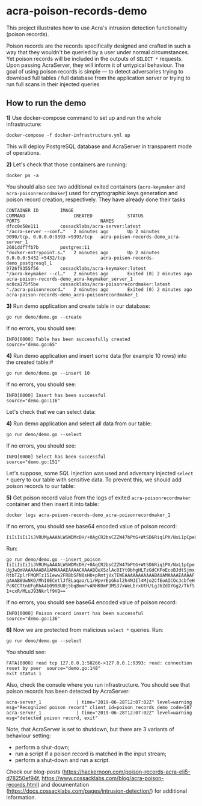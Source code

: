 # acra-poison-records-demo

This project illustrates how to use Acra's intrusion detection functionality (poison records).

Poison records are the records specifically designed and crafted in such a way that they wouldn't
be queried by a user under normal circumstances. Yet poison records will be included in the outputs
of `SELECT *` requests. Upon passing AcraServer, they will inform it of untypical behaviour. The goal
of using poison records is simple — to detect adversaries trying to download full tables / full database
from the application server or trying to run full scans in their injected queries

## How to run the demo

**1)** Use docker-compose command to set up and run the whole infrastructure:

`docker-compose -f docker-infrastructure.yml up`

This will deploy PostgreSQL database and AcraServer in transparent mode of operations.

**2)** Let's check that those containers are running:

`docker ps -a`

You should also see two additional exited containers (`acra-keymaker` and `acra-poisonrecordmaker`)
used for cryptographic keys generation and poison record creation, respectively. They have already done their tasks

```
CONTAINER ID        IMAGE                                       COMMAND                  CREATED             STATUS                     PORTS                              NAMES
dfcc0e58e111        cossacklabs/acra-server:latest              "/acra-server --conf…"   2 minutes ago       Up 2 minutes               9090/tcp, 0.0.0.0:9393->9393/tcp   acra-poison-records-demo_acra-server_1
2601ddf7fb7b        postgres:11                                 "docker-entrypoint.s…"   2 minutes ago       Up 2 minutes               0.0.0.0:5432->5432/tcp             acra-poison-records-demo_postgresql_1
9726f9355f56        cossacklabs/acra-keymaker:latest            "/acra-keymaker --cl…"   2 minutes ago       Exited (0) 2 minutes ago                                      acra-poison-records-demo_acra-keymaker_server_1
ac0ca175f5be        cossacklabs/acra-poisonrecordmaker:latest   "./acra-poisonrecord…"   2 minutes ago       Exited (0) 2 minutes ago                                      acra-poison-records-demo_acra-poisonrecordmaker_1

```

**3)** Run demo application and create table in our database:

`go run demo/demo.go --create`

If no errors, you should see:

```
INFO[0000] Table has been successfully created           source="demo.go:65"
```

**4)** Run demo application and insert some data (for example 10 rows) into the created table:#

`go run demo/demo.go --insert 10`

If no errors, you should see:

```
INFO[0000] Insert has been successful                    source="demo.go:116"
```

Let's check that we can select data:

**4)** Run demo application and select all data from our table:

`go run demo/demo.go --select`

If no errors, you should see:

```
INFO[0000] Select has been successful                    source="demo.go:151"
```

Let's suppose, some SQL injection was used and adversary injected `select *` query to our table with sensitive data.
To prevent this, we should add poison records to our table:

**5)** Get poison record value from the logs of exited `acra-poisonrecordmaker` container and then insert it into table:

`docker logs acra-poison-records-demo_acra-poisonrecordmaker_1`

If no errors, you should see base64 encoded value of poison record:

```
IiIiIiIiIiJVRUMyAAAALWSWDMcDH/+0AgCR2bsCZZW47bPtG+WtSD6Riq1PX/NxL1pCpeUgJwQmVAAAAAABAUAMAAAAEAAAACAAAABQeXSzlAcOIYtObhgHLTzGdCKFoEcoBJdtSjmxRtbTZplrFMQMTz15Ieww2FRBbSFN8sH0+pRmtjVxTEWEAAAAAAAAAAABAUAMAAAAEAAAAFgAAAB8UwNKO/MhI0ECetlJfELaqao/L1/WpvrEpGkol2h4MJIl4Mjo2CfEoAICOcJcbfeHPcKCCTtnUFgRhA4b0998U0j5bqBmmFvANHK0mPJMS37xWeLErxUtH/LgJ6ZdDYGg2/TkfS1+cxR/MLuJ93Nkrlf9VQ==
```

Run:

`go run demo/demo.go --insert_poison IiIiIiIiIiJVRUMyAAAALWSWDMcDH/+0AgCR2bsCZZW47bPtG+WtSD6Riq1PX/NxL1pCpeUgJwQmVAAAAAABAUAMAAAAEAAAACAAAABQeXSzlAcOIYtObhgHLTzGdCKFoEcoBJdtSjmxRtbTZplrFMQMTz15Ieww2FRBbSFN8sH0+pRmtjVxTEWEAAAAAAAAAAABAUAMAAAAEAAAAFgAAAB8UwNKO/MhI0ECetlJfELaqao/L1/WpvrEpGkol2h4MJIl4Mjo2CfEoAICOcJcbfeHPcKCCTtnUFgRhA4b0998U0j5bqBmmFvANHK0mPJMS37xWeLErxUtH/LgJ6ZdDYGg2/TkfS1+cxR/MLuJ93Nkrlf9VQ==`

If no errors, you should see base64 encoded value of poison record:

```
INFO[0000] Poison record insert has been successful      source="demo.go:136"
```

**6)** Now we are protected from malicious `select *` queries. Run:

`go run demo/demo.go --select`

You should see:

```
FATA[0000] read tcp 127.0.0.1:58266->127.0.0.1:9393: read: connection reset by peer  source="demo.go:148"
exit status 1
```

Also, check the console where you run infrastructure. You should see that poison records has been detected by AcraServer:

```
acra-server_1             | time="2019-06-28T12:07:02Z" level=warning msg="Recognized poison record" client_id=poison_records_demo code=587
acra-server_1             | time="2019-06-28T12:07:02Z" level=warning msg="detected poison record, exit"
```

Note, that AcraServer is set to shutdown, but there are 3 variants of behaviour setting:

- perform a shut-down;
- run a script if a poison record is matched in the input stream;
- perform a shut-down and run a script.

Check our blog-posts (https://hackernoon.com/poison-records-acra-eli5-d78250ef94f, https://www.cossacklabs.com/blog/acra-poison-records.html) and documentation (https://docs.cossacklabs.com/pages/intrusion-detection/) for additional information.

